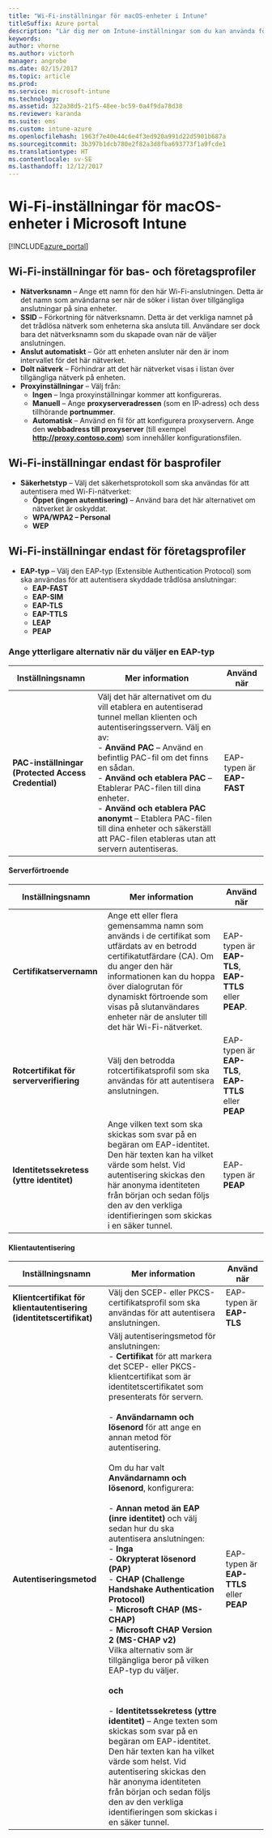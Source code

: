 ```yaml
---
title: "Wi-Fi-inställningar för macOS-enheter i Intune"
titleSuffix: Azure portal
description: "Lär dig mer om Intune-inställningar som du kan använda för att konfigurera Wi-Fi-anslutningar på macOS-enheter.”"
keywords: 
author: vhorne
ms.author: victorh
manager: angrobe
ms.date: 02/15/2017
ms.topic: article
ms.prod: 
ms.service: microsoft-intune
ms.technology: 
ms.assetid: 322a38d5-21f5-48ee-bc59-0a4f9da78d38
ms.reviewer: karanda
ms.suite: ems
ms.custom: intune-azure
ms.openlocfilehash: 1963f7e40e44c6e4f3ed920a991d22d5901b687a
ms.sourcegitcommit: 3b397b1dcb780e2f82a3d8fba693773f1a9fcde1
ms.translationtype: HT
ms.contentlocale: sv-SE
ms.lasthandoff: 12/12/2017
---
```

# <a name="wi-fi-settings-for-macos-devices-in-microsoft-intune"></a>Wi-Fi-inställningar för macOS-enheter i Microsoft Intune

[!INCLUDE[azure_portal](./includes/azure_portal.md)]

## <a name="wi-fi-settings-for-basic-and-enterprise-profiles"></a>Wi-Fi-inställningar för bas- och företagsprofiler

- **Nätverksnamn** – Ange ett namn för den här Wi-Fi-anslutningen. Detta är det namn som användarna ser när de söker i listan över tillgängliga anslutningar på sina enheter.
- **SSID** – Förkortning för nätverksnamn. Detta är det verkliga namnet på det trådlösa nätverk som enheterna ska ansluta till. Användare ser dock bara det nätverksnamn som du skapade ovan när de väljer anslutningen.
- **Anslut automatiskt** – Gör att enheten ansluter när den är inom intervallet för det här nätverket.
- **Dolt nätverk** – Förhindrar att det här nätverket visas i listan över tillgängliga nätverk på enheten.
- **Proxyinställningar** – Välj från:
    - **Ingen** – Inga proxyinställningar kommer att konfigureras.
    - **Manuell** – Ange **proxyserveradressen** (som en IP-adress) och dess tillhörande **portnummer**.
    - **Automatisk** – Använd en fil för att konfigurera proxyservern. Ange den **webbadress till proxyserver** (till exempel **http://proxy.contoso.com**) som innehåller konfigurationsfilen.

## <a name="wi-fi-settings-for-basic-profiles-only"></a>Wi-Fi-inställningar endast för basprofiler

- **Säkerhetstyp** – Välj det säkerhetsprotokoll som ska användas för att autentisera med Wi-Fi-nätverket:
    - **Öppet (ingen autentisering)** – Använd bara det här alternativet om nätverket är oskyddat.
    - **WPA/WPA2 – Personal**
    - **WEP**

## <a name="wi-fi-settings-for-enterprise-profiles-only"></a>Wi-Fi-inställningar endast för företagsprofiler

- **EAP-typ** – Välj den EAP-typ (Extensible Authentication Protocol) som ska användas för att autentisera skyddade trådlösa anslutningar:
    - **EAP-FAST**
    - **EAP-SIM**
    - **EAP-TLS**
    - **EAP-TTLS**
    - **LEAP**
    - **PEAP**

### <a name="further-options-when-you-choose-an-eap-type"></a>Ange ytterligare alternativ när du väljer en EAP-typ


|Inställningsnamn|Mer information|Använd när|
|--------------|-------------|----------|
|**PAC-inställningar (Protected Access Credential)**|Välj det här alternativet om du vill etablera en autentiserad tunnel mellan klienten och autentiseringsservern. Välj en av:<br>- **Använd PAC** – Använd en befintlig PAC-fil om det finns en sådan.<br>- **Använd och etablera PAC** – Etablerar PAC-filen till dina enheter.<br>- **Använd och etablera PAC anonymt** – Etablera PAC-filen till dina enheter och säkerställ att PAC-filen etableras utan att servern autentiseras.|EAP-typen är **EAP-FAST**|

#### <a name="server-trust"></a>Serverförtroende


|Inställningsnamn|Mer information|Använd när|
|--------------|-------------|----------|
|**Certifikatservernamn**|Ange ett eller flera gemensamma namn som används i de certifikat som utfärdats av en betrodd certifikatutfärdare (CA). Om du anger den här informationen kan du hoppa över dialogrutan för dynamiskt förtroende som visas på slutanvändares enheter när de ansluter till det här Wi-Fi-nätverket.|EAP-typen är **EAP-TLS**, **EAP-TTLS** eller **PEAP**.|
|**Rotcertifikat för serververifiering**|Välj den betrodda rotcertifikatsprofil som ska användas för att autentisera anslutningen. |EAP-typen är **EAP-TLS**, **EAP-TTLS** eller **PEAP**|
|**Identitetssekretess (yttre identitet)**|Ange vilken text som ska skickas som svar på en begäran om EAP-identitet. Den här texten kan ha vilket värde som helst. Vid autentisering skickas den här anonyma identiteten från början och sedan följs den av den verkliga identifieringen som skickas i en säker tunnel.|EAP-typen är **PEAP**|


#### <a name="client-authentication"></a>Klientautentisering


|Inställningsnamn|Mer information|Använd när|
|--------------|-------------|----------|
|**Klientcertifikat för klientautentisering (identitetscertifikat)**|Välj den SCEP- eller PKCS-certifikatsprofil som ska användas för att autentisera anslutningen.|EAP-typen är **EAP-TLS**|
|**Autentiseringsmetod**|Välj autentiseringsmetod för anslutningen:<br>- **Certifikat** för att markera det SCEP- eller PKCS- klientcertifikat som är identitetscertifikatet som presenterats för servern.<br><br>- **Användarnamn och lösenord** för att ange en annan metod för autentisering. <br><br>Om du har valt **Användarnamn och lösenord**, konfigurera:<br><br>-  **Annan metod än EAP (inre identitet)** och välj sedan hur du ska autentisera anslutningen:<br>- **Inga**<br>- **Okrypterat lösenord (PAP)**<br>- **CHAP (Challenge Handshake Authentication Protocol)**<br>- **Microsoft CHAP (MS-CHAP)**<br>- **Microsoft CHAP Version 2 (MS-CHAP v2)**<br>Vilka alternativ som är tillgängliga beror på vilken EAP-typ du väljer.<br><br>**och**<br><br>- **Identitetssekretess (yttre identitet)** – Ange texten som skickas som svar på en begäran om EAP-identitet. Den här texten kan ha vilket värde som helst. Vid autentisering skickas den här anonyma identiteten från början och sedan följs den av den verkliga identifieringen som skickas i en säker tunnel.|EAP-typen är **EAP-TTLS** eller **PEAP**|
